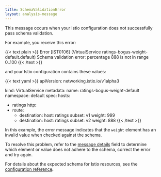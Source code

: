 ```yaml
---
title: SchemaValidationError
layout: analysis-message
---
```


This message occurs when your Istio configuration does not successfully pass
schema validation.

For example, you receive this error:

{{< text plain >}}
Error [IST0106] (VirtualService ratings-bogus-weight-default.default) Schema validation error: percentage 888 is not in range 0..100
{{< /text >}}

and your Istio configuration contains these values:

{{< text yaml >}}
apiVersion: networking.istio.io/v1alpha3

kind: VirtualService
metadata:
  name: ratings-bogus-weight-default
  namespace: default
spec:
  hosts:
  - ratings
  http:
  - route:
    - destination:
        host: ratings
        subset: v1
      weight: 999
    - destination:
        host: ratings
        subset: v2
      weight: 888
{{< /text >}}

In this example, the error message indicates that the `weight` element has an
invalid value when checked against the schema.

To resolve this problem, refer to the
[message details](/docs/reference/config/analysis/message-format/) field to determine
which element or value does not adhere to the schema, correct the error and try
again.

For details about the expected schema for Istio resources, see the
[configuration reference](/docs/reference/config/).
